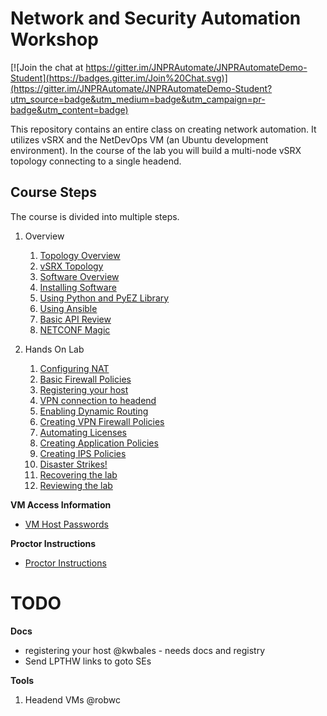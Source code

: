 Network and Security Automation Workshop
========================================

[![Join the chat at https://gitter.im/JNPRAutomate/JNPRAutomateDemo-Student](https://badges.gitter.im/Join%20Chat.svg)](https://gitter.im/JNPRAutomate/JNPRAutomateDemo-Student?utm_source=badge&utm_medium=badge&utm_campaign=pr-badge&utm_content=badge)

This repository contains an entire class on creating network automation. It utilizes vSRX and the NetDevOps VM (an Ubuntu development environment). In the course of the lab you will build a multi-node vSRX topology connecting to a single headend.

Course Steps
------------

The course is divided into multiple steps.

1.	Overview

	1.	[Topology Overview](https://github.com/JNPRAutomate/JNPRAutomateDemo-Student/blob/master/docs/topologyoverview.md)
	2.	[vSRX Topology](https://github.com/JNPRAutomate/JNPRAutomateDemo-Student/blob/master/docs/vsrxconfiguration.md)
	3.	[Software Overview](https://github.com/JNPRAutomate/JNPRAutomateDemo-Student/blob/master/docs/softwareoverview.md)
	4.	[Installing Software](https://github.com/JNPRAutomate/JNPRAutomateDemo-Student/blob/master/docs/installingsoftware.md)
	5.	[Using Python and PyEZ Library](https://github.com/JNPRAutomate/JNPRAutomateDemo-Student/blob/master/docs/usingpyezlibrary.md)
	6.	[Using Ansible](https://github.com/JNPRAutomate/JNPRAutomateDemo-Student/blob/master/docs/usingansible.md)
	7.	[Basic API Review](https://github.com/JNPRAutomate/JNPRAutomateDemo-Student/blob/master/docs/basicapireview.md)
	8.	[NETCONF Magic](https://github.com/JNPRAutomate/JNPRAutomateDemo-Student/blob/master/docs/netconfmagic.md)

2.	Hands On Lab

	1.	[Configuring NAT](https://github.com/JNPRAutomate/JNPRAutomateDemo-Student/blob/master/docs/configuringnat.md)
	2.	[Basic Firewall Policies](https://github.com/JNPRAutomate/JNPRAutomateDemo-Student/blob/master/docs/basicfwpolicies.md)
	3.	[Registering your host](https://github.com/JNPRAutomate/JNPRAutomateDemo-Student/blob/master/docs/registeringyourhost.md)
	4.	[VPN connection to headend](https://github.com/JNPRAutomate/JNPRAutomateDemo-Student/blob/master/docs/vpnconnectiontoheadend.md)
	5.	[Enabling Dynamic Routing](https://github.com/JNPRAutomate/JNPRAutomateDemo-Student/blob/master/docs/enablingdynamicrouting.md)
	6.	[Creating VPN Firewall Policies](https://github.com/JNPRAutomate/JNPRAutomateDemo-Student/blob/master/docs/creatingfwpolicies.md)
	7.	[Automating Licenses](https://github.com/JNPRAutomate/JNPRAutomateDemo-Student/blob/master/docs/automatinglicense.md)
	8.	[Creating Application Policies](https://github.com/JNPRAutomate/JNPRAutomateDemo-Student/blob/master/docs/creatingapppolicies.md)
	9.	[Creating IPS Policies](https://github.com/JNPRAutomate/JNPRAutomateDemo-Student/blob/master/docs/creatingipspolicies.md)
	10.	[Disaster Strikes!](https://github.com/JNPRAutomate/JNPRAutomateDemo-Student/blob/master/docs/disasterstrikes.md)
	11.	[Recovering the lab](https://github.com/JNPRAutomate/JNPRAutomateDemo-Student/blob/master/docs/recoveringthelab.md)
	12.	[Reviewing the lab](https://github.com/JNPRAutomate/JNPRAutomateDemo-Student/blob/master/docs/reviewingthelab.md)

**VM Access Information**

-	[VM Host Passwords](https://github.com/JNPRAutomate/JNPRAutomateDemo-Student/blob/master/docs/vmpasswords.md)

**Proctor Instructions**

-	[Proctor Instructions](https://github.com/JNPRAutomate/JNPRAutomateDemo-Student/blob/master/docs/proctorconfiguration.md)

TODO
====

**Docs**

-	registering your host @kwbales - needs docs and registry
-	Send LPTHW links to goto SEs

**Tools**

1.	Headend VMs @robwc
